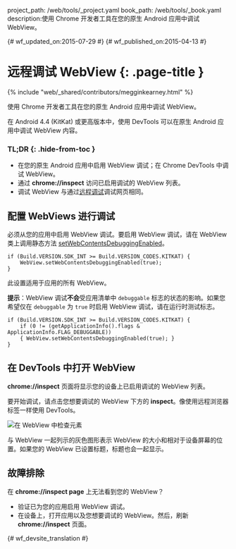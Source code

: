 project_path: /web/tools/_project.yaml
book_path: /web/tools/_book.yaml
description:使用 Chrome 开发者工具在您的原生 Android 应用中调试 WebView。

{# wf_updated_on:2015-07-29 #}
{# wf_published_on:2015-04-13 #}

# 远程调试 WebView {: .page-title }

{% include "web/_shared/contributors/megginkearney.html" %}

使用 Chrome 开发者工具在您的原生 Android 应用中调试 WebView。

在 Android 4.4 (KitKat) 或更高版本中，使用 DevTools 可以在原生 Android 应用中调试 WebView 内容。



### TL;DR {: .hide-from-toc }
- 在您的原生 Android 应用中启用 WebView 调试；在 Chrome DevTools 中调试 WebView。
- 通过 <strong>chrome://inspect</strong> 访问已启用调试的 WebView 列表。
- 调试 WebView 与通过<a href='/web/tools/chrome-devtools/debug/remote-debugging'>远程调试</a>调试网页相同。


## 配置 WebViews 进行调试

必须从您的应用中启用 WebView 调试。要启用 WebView 调试，请在 WebView 类上调用静态方法 [setWebContentsDebuggingEnabled](https://developer.android.com/reference/android/webkit/WebView.html#setWebContentsDebuggingEnabled(boolean))。


    if (Build.VERSION.SDK_INT >= Build.VERSION_CODES.KITKAT) {
        WebView.setWebContentsDebuggingEnabled(true);
    }
    

此设置适用于应用的所有 WebView。

**提示**：WebView 调试**不会**受应用清单中 `debuggable` 标志的状态的影响。如果您希望仅在 `debuggable` 为 `true` 时启用 WebView 调试，请在运行时测试标志。


    if (Build.VERSION.SDK_INT >= Build.VERSION_CODES.KITKAT) {
        if (0 != (getApplicationInfo().flags & ApplicationInfo.FLAG_DEBUGGABLE))
        { WebView.setWebContentsDebuggingEnabled(true); }
    }
    

## 在 DevTools 中打开 WebView

**chrome://inspect** 页面将显示您的设备上已启用调试的 WebView 列表。

要开始调试，请点击您想要调试的 WebView 下方的 **inspect**。像使用远程浏览器标签一样使用 DevTools。

![在 WebView 中检查元素](imgs/webview-debugging.png)

与 WebView 一起列示的灰色图形表示 WebView 的大小和相对于设备屏幕的位置。如果您的 WebView 已设置标题，标题也会一起显示。

## 故障排除

在 **chrome://inspect page** 上无法看到您的 WebView？

* 验证已为您的应用启用 WebView 调试。
* 在设备上，打开应用以及您想要调试的 WebView。然后，刷新 **chrome://inspect** 页面。


{# wf_devsite_translation #}
